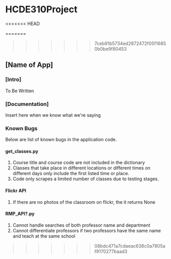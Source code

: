 # HCDE310Project
<<<<<<< HEAD
 
=======

>>>>>>> 7ceb91b5734ed2872472f05f16850b0be9f80453
## [Name of App]

### [Intro]
To Be Written

### [Documentation]
Insert here when we know what we're saying

### Known Bugs
Below are list of known bugs in the application code.

#### get_classes.py
1. Course title and course code are not included in the dictionary
2. Classes that take place in different locations or different times on different days only include the first listed
time or place.
3. Code only scrapes a limited number of classes due to testing stages.

#### Flickr API
1. If there are no photos of the classroom on flickr, the it returns None

#### RMP_API?.py
1. Cannot handle searches of both professor name and department
2. Cannot differentiate professors if two professors have the same name and teach at the same school
>>>>>>> 08bdc471a7cdaeac638c0a7805af9170277baad3
